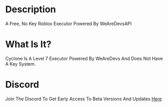 # Description
A Free, No Key Roblox Executor Powered By WeAreDevsAPI


# What Is It?
Cyclone Is A Level 7 Executor Powered By WeAreDevs And Does Not Have A Key System.

# Discord
Join The Discord To Get Early Access To Beta Versions And Updates [Here](https://discord.gg/sSs5K4vXEX)
